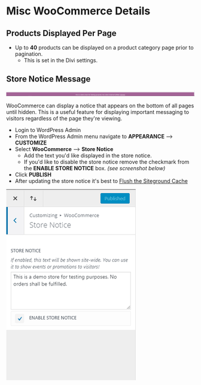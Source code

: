 # Misc WooCommerce Details

## Products Displayed Per Page 

* Up to **40** products can be displayed on a product category page prior to pagination.
	* This is set in the Divi settings.

## Store Notice Message

![WooCommerce Store Notice](../images/woo-store-notice.png)

WooCommerce can display a notice that appears on the bottom of all pages until hidden. This is a useful feature for displaying important messaging to visitors regardless of the page they're viewing.

* Login to WordPress Admin
* From the WordPress Admin menu navigate to **APPEARANCE** --> **CUSTOMIZE**
* Select **WooCommerce** --> **Store Notice**
	* Add the text you'd like displayed in the store notice.
	* If you'd like to disable the store notice remove the checkmark from the **ENABLE STORE NOTICE** box. _(see screenshot below)_
* Click **PUBLISH** 
* After updating the store notice it's best to [Flush the Siteground Cache](https://brianjking.github.io/1upkeyboard-docs/wordpress-basics/flush-cache/)

![WooCommerce Store Notice](../images/woo-store-notice-customizer.png)
